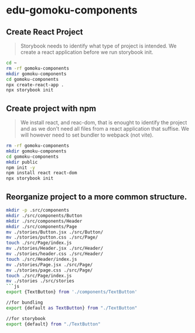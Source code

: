 # edu-gomoku-components

## Create React Project

> Storybook needs to identify what type of project is intended.
> We create a react application before we run storybook init.

```bash
cd ~
rm -rf gomoku-components
mkdir gomoku-components
cd gomoku-components
npx create-react-app .
npx storybook init
```

## Create project with npm
> We install react, and reac-dom, that is enought to identify the project and
> as we don't need all files from a react application that suffise.
> We will however need to set bundler to webpack (not vite).

```bash
rm -rf gomoku-components
mkdir gomoku-components
cd gomoku-components
mkdir public
npm init -y
npm install react react-dom
npx storybook init
```

## Reorganize project to a more common structure.

```bash
mkdir -p .src/components
mkdir ./src/components/Button
mkdir ./src/components/Header
mkdir ./src/components/Page
mv ./stories/Button.jsx ./src/Button/
mv ./stories/putton.css ./src/Page/
touch ./src/Page/index.js
mv ./stories/Header.jsx ./src/Header/
mv ./stories/header.css ./src/Header/
touch ./src/Header/index.js
mv ./stories/Page.jsx ./src/Page/
mv ./stories/page.css ./src/Page/
touch ./src/Page/index.js
mv ./stories ./src/stories
```js
export {TextButton} from './components/TextButton'

//for bundling
export {default as TextButton} from "./TextButton" 

//for storybook
export {default} from "./TextButton"
```

